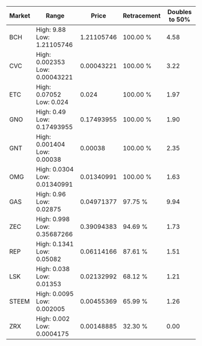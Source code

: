 | Market | Range | Price| Retracement | Doubles to 50% |
| --- | --- | --- | --- | --- |
| BCH | High: 9.88<br />Low: 1.21105746 | 1.21105746 | 100.00 % | 4.58 |
| CVC | High: 0.002353<br />Low: 0.00043221 | 0.00043221 | 100.00 % | 3.22 |
| ETC | High: 0.07052<br />Low: 0.024 | 0.024 | 100.00 % | 1.97 |
| GNO | High: 0.49<br />Low: 0.17493955 | 0.17493955 | 100.00 % | 1.90 |
| GNT | High: 0.001404<br />Low: 0.00038 | 0.00038 | 100.00 % | 2.35 |
| OMG | High: 0.0304<br />Low: 0.01340991 | 0.01340991 | 100.00 % | 1.63 |
| GAS | High: 0.96<br />Low: 0.02875 | 0.04971377 | 97.75 % | 9.94 |
| ZEC | High: 0.998<br />Low: 0.35687266 | 0.39094383 | 94.69 % | 1.73 |
| REP | High: 0.1341<br />Low: 0.05082 | 0.06114166 | 87.61 % | 1.51 |
| LSK | High: 0.038<br />Low: 0.01353 | 0.02132992 | 68.12 % | 1.21 |
| STEEM | High: 0.0095<br />Low: 0.002005 | 0.00455369 | 65.99 % | 1.26 |
| ZRX | High: 0.002<br />Low: 0.0004175 | 0.00148885 | 32.30 % | 0.00 |

